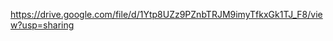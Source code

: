 <!-- Video URL -->
https://drive.google.com/file/d/1Ytp8UZz9PZnbTRJM9imyTfkxGk1TJ_F8/view?usp=sharing